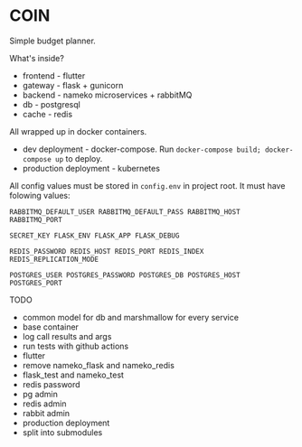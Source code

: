 # COIN
Simple budget planner.

What's inside?
* frontend - flutter
* gateway - flask + gunicorn
* backend - nameko microservices + rabbitMQ
* db - postgresql
* cache - redis

All wrapped up in docker containers.

* dev deployment - docker-compose. Run `docker-compose build; docker-compose up` to deploy.
* production deployment - kubernetes

All config values must be stored in `config.env` in project root. It must have folowing values:

`RABBITMQ_DEFAULT_USER RABBITMQ_DEFAULT_PASS RABBITMQ_HOST RABBITMQ_PORT`

`SECRET_KEY FLASK_ENV FLASK_APP FLASK_DEBUG`

`REDIS_PASSWORD REDIS_HOST REDIS_PORT REDIS_INDEX REDIS_REPLICATION_MODE`

`POSTGRES_USER POSTGRES_PASSWORD POSTGRES_DB POSTGRES_HOST POSTGRES_PORT`


TODO
* common model for db and marshmallow for every service
* base container
* log call results and args
* run tests with github actions
* flutter
* remove nameko_flask and nameko_redis
* flask_test and nameko_test
* redis password
* pg admin
* redis admin
* rabbit admin
* production deployment
* split into submodules
